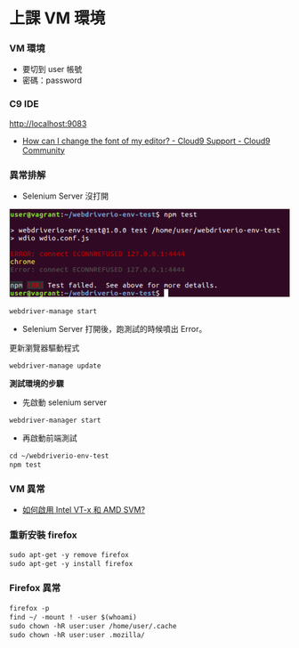 # 上課 VM 環境

### VM 環境

* 要切到 user 帳號
* 密碼：password

### C9 IDE

<http://localhost:9083>

* [How can I change the font of my editor? - Cloud9 Support - Cloud9 Community](https://community.c9.io/t/how-can-i-change-the-font-of-my-editor/1431)

### 異常排解

* Selenium Server 沒打開

![](assets/connect-error.png)

```
webdriver-manage start
```

* Selenium Server 打開後，跑測試的時候噴出 Error。

更新瀏覽器驅動程式

```
webdriver-manage update
```

**測試環境的步驟**

* 先啟動 selenium server

```
webdriver-manager start
```

* 再啟動前端測試

```
cd ~/webdriverio-env-test
npm test
```

### VM 異常

* [如何啟用 Intel VT-x 和 AMD SVM?](https://www.qnap.com/zh-hk/how-to/faq/article/%E5%A6%82%E4%BD%95%E5%95%9F%E7%94%A8-intel-vt-x-%E5%92%8C-amd-svm)

### 重新安裝 firefox

```
sudo apt-get -y remove firefox
sudo apt-get -y install firefox
```

### Firefox 異常

```
firefox -p
find ~/ -mount ! -user $(whoami)
sudo chown -hR user:user /home/user/.cache
sudo chown -hR user:user .mozilla/
```
